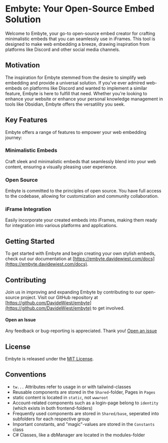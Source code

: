# Embyte: Your Open-Source Embed Solution

Welcome to Embyte, your go-to open-source embed creator for crafting minimalistic embeds that you can seamlessly use in iFrames. This tool is designed to make web embedding a breeze, drawing inspiration from platforms like Discord and other social media channels.

## Motivation

The inspiration for Embyte stemmed from the desire to simplify web embedding and provide a universal solution. If you've ever admired web-embeds on platforms like Discord and wanted to implement a similar feature, Embyte is here to fulfill that need. Whether you're looking to enhance your website or enhance your personal knowledge management in tools like Obsidian, Embyte offers the versatility you seek.

## Key Features

Embyte offers a range of features to empower your web embedding journey:

### Minimalistic Embeds

Craft sleek and minimalistic embeds that seamlessly blend into your web content, ensuring a visually pleasing user experience.

### Open Source

Embyte is committed to the principles of open source. You have full access to the codebase, allowing for customization and community collaboration.

### iFrame Integration

Easily incorporate your created embeds into iFrames, making them ready for integration into various platforms and applications.

## Getting Started

To get started with Embyte and begin creating your own stylish embeds, check out our documentation at [https://embyte.davidewiest.com/docs](https://embyte.davidewiest.com/docs).

## Contributing

Join us in improving and expanding Embyte by contributing to our open-source project. Visit our GitHub repository at [https://github.com/DavideWiest/embyte](https://github.com/DavideWiest/embyte) to get involved.

#### Open an Issue

Any feedback or bug-reporting is appreciated. Thank you!
[Open an issue](https://github.com/DavideWiest/Embyte/issues)

## License

Embyte is released under the [MIT License](LICENSE.txt).

## Conventions

- `tw...` Attributes refer to usage in or with tailwind-classes
- Reusable components are stored in the `Shared`-folder, Pages in `Pages`
- static content is located in `static`, not `wwwroot`
- Account-related components such as a login-page belong to `identity` (which exists in both frontend-folders)
- Frequently used components are stored in `Shared/base`, seperated into subfolders for each respective group
- Important constants, and "magic"-values are stored in the `Constants` class 
- C# Classes, like a dbManager are located in the modules-folder

